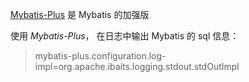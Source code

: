 [Mybatis-Plus](https://mp.baomidou.com/) 是 Mybatis 的加强版



使用 *Mybatis-Plus*， 在日志中输出 Mybatis 的 sql 信息：

> mybatis-plus.configuration.log-impl=org.apache.ibaits.logging.stdout.stdOutImpl



